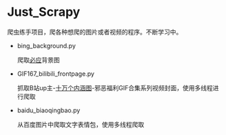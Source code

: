 # Just_Scrapy

爬虫练手项目，爬各种想爬的图片或者视频的程序。不断学习中。

* bing_background.py

  爬取[必应](https://cn.bing.com)背景图

* GIF167_bilibili_frontpage.py

  抓取B站up主-[十万个内涵图](https://search.bilibili.com/all?keyword=%E5%8D%81%E4%B8%87%E4%B8%AA%E5%86%85%E6%B6%B5%E5%9B%BE)-邪恶福利GIF合集系列视频封面，使用多线程进行爬取

* baidu_biaoqingbao.py

  从百度图片中爬取文字表情包，使用多线程爬取

  ​

